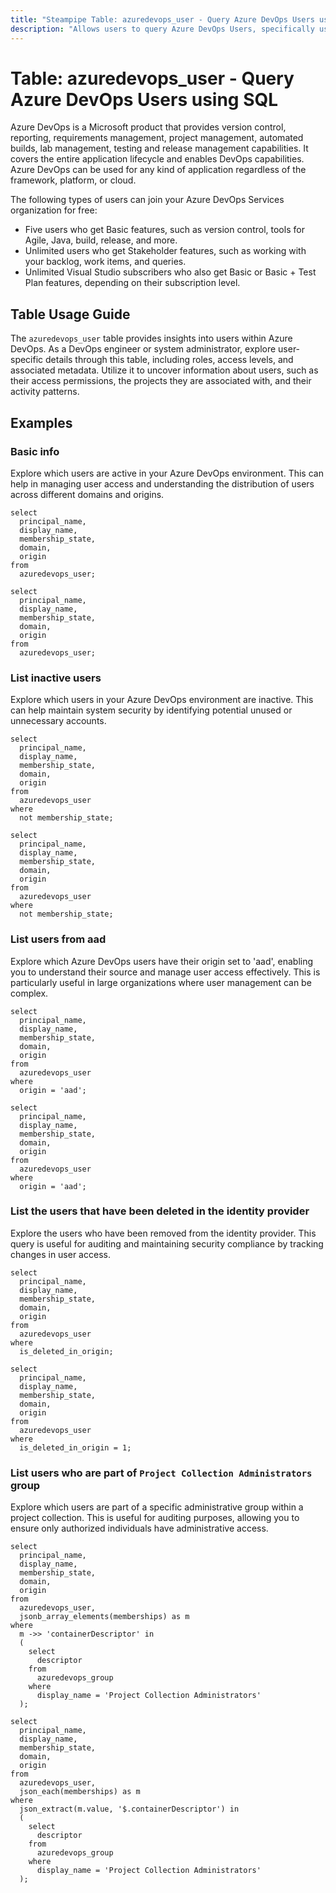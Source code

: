 ```yaml
---
title: "Steampipe Table: azuredevops_user - Query Azure DevOps Users using SQL"
description: "Allows users to query Azure DevOps Users, specifically user details, providing insights into user roles, access, and permissions."
---
```


# Table: azuredevops_user - Query Azure DevOps Users using SQL

Azure DevOps is a Microsoft product that provides version control, reporting, requirements management, project management, automated builds, lab management, testing and release management capabilities. It covers the entire application lifecycle and enables DevOps capabilities. Azure DevOps can be used for any kind of application regardless of the framework, platform, or cloud.

The following types of users can join your Azure DevOps Services organization for free:

- Five users who get Basic features, such as version control, tools for Agile, Java, build, release, and more.
- Unlimited users who get Stakeholder features, such as working with your backlog, work items, and queries.
- Unlimited Visual Studio subscribers who also get Basic or Basic + Test Plan features, depending on their subscription level.

## Table Usage Guide

The `azuredevops_user` table provides insights into users within Azure DevOps. As a DevOps engineer or system administrator, explore user-specific details through this table, including roles, access levels, and associated metadata. Utilize it to uncover information about users, such as their access permissions, the projects they are associated with, and their activity patterns.

## Examples

### Basic info
Explore which users are active in your Azure DevOps environment. This can help in managing user access and understanding the distribution of users across different domains and origins.

```sql+postgres
select
  principal_name,
  display_name,
  membership_state,
  domain,
  origin
from
  azuredevops_user;
```

```sql+sqlite
select
  principal_name,
  display_name,
  membership_state,
  domain,
  origin
from
  azuredevops_user;
```

### List inactive users
Explore which users in your Azure DevOps environment are inactive. This can help maintain system security by identifying potential unused or unnecessary accounts.

```sql+postgres
select
  principal_name,
  display_name,
  membership_state,
  domain,
  origin
from
  azuredevops_user
where
  not membership_state;
```

```sql+sqlite
select
  principal_name,
  display_name,
  membership_state,
  domain,
  origin
from
  azuredevops_user
where
  not membership_state;
```

### List users from aad
Explore which Azure DevOps users have their origin set to 'aad', enabling you to understand their source and manage user access effectively. This is particularly useful in large organizations where user management can be complex.

```sql+postgres
select
  principal_name,
  display_name,
  membership_state,
  domain,
  origin
from
  azuredevops_user
where
  origin = 'aad';
```

```sql+sqlite
select
  principal_name,
  display_name,
  membership_state,
  domain,
  origin
from
  azuredevops_user
where
  origin = 'aad';
```

### List the users that have been deleted in the identity provider
Explore the users who have been removed from the identity provider. This query is useful for auditing and maintaining security compliance by tracking changes in user access.

```sql+postgres
select
  principal_name,
  display_name,
  membership_state,
  domain,
  origin
from
  azuredevops_user
where
  is_deleted_in_origin;
```

```sql+sqlite
select
  principal_name,
  display_name,
  membership_state,
  domain,
  origin
from
  azuredevops_user
where
  is_deleted_in_origin = 1;
```

### List users who are part of `Project Collection Administrators` group
Explore which users are part of a specific administrative group within a project collection. This is useful for auditing purposes, allowing you to ensure only authorized individuals have administrative access.

```sql+postgres
select
  principal_name,
  display_name,
  membership_state,
  domain,
  origin
from
  azuredevops_user,
  jsonb_array_elements(memberships) as m
where
  m ->> 'containerDescriptor' in
  (
    select
      descriptor
    from
      azuredevops_group
    where
      display_name = 'Project Collection Administrators'
  );
```

```sql+sqlite
select
  principal_name,
  display_name,
  membership_state,
  domain,
  origin
from
  azuredevops_user,
  json_each(memberships) as m
where
  json_extract(m.value, '$.containerDescriptor') in
  (
    select
      descriptor
    from
      azuredevops_group
    where
      display_name = 'Project Collection Administrators'
  );
```